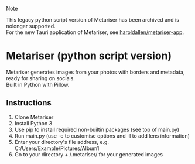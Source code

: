 > [!NOTE]
> This legacy python script version of Metariser has been archived and is nolonger supported.  
> For the new Tauri application of Metariser, see [haroldallen/metariser-app](https://github.com/haroldallen/metariser-app).

# Metariser (python script version)
Metariser generates images from your photos with borders and metadata, ready for sharing on socials.  
Built in Python with Pillow.  

## Instructions
1. Clone Metariser  
2. Install Python 3  
3. Use pip to install required non-builtin packages (see top of main.py)  
4. Run main.py (use -c to customise options and -l to add lens information)
5. Enter your directory's file address, e.g. C:/Users/Example/Pictures/Album1
6. Go to your directory + /.metariser/ for your generated images
